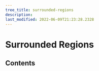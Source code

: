 ```yaml
---
tree_title: surrounded-regions
description: 
last_modified: 2022-06-09T21:23:28.2328
---
```


# Surrounded Regions

## Contents
